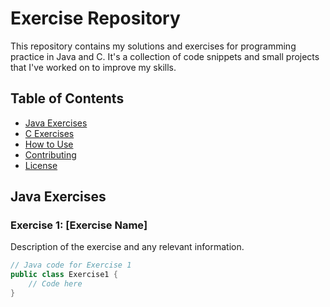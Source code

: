 # Exercise Repository

This repository contains my solutions and exercises for programming practice in Java and C. It's a collection of code snippets and small projects that I've worked on to improve my skills.

## Table of Contents

- [Java Exercises](#java-exercises)
- [C Exercises](#c-exercises)
- [How to Use](#how-to-use)
- [Contributing](#contributing)
- [License](#license)

## Java Exercises

### Exercise 1: [Exercise Name]

Description of the exercise and any relevant information.

```java
// Java code for Exercise 1
public class Exercise1 {
    // Code here
}

